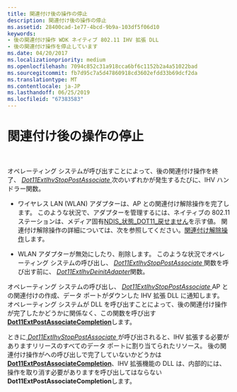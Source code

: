 ```yaml
---
title: 関連付け後の操作の停止
description: 関連付け後の操作の停止
ms.assetid: 28400cad-1e77-4bcd-9b9a-103df5f06d10
keywords:
- 後の関連付け操作 WDK ネイティブ 802.11 IHV 拡張 DLL
- 後の関連付け操作を停止しています
ms.date: 04/20/2017
ms.localizationpriority: medium
ms.openlocfilehash: 7094c852c31a918cca6bf6c1152b2a4a51022bad
ms.sourcegitcommit: fb7d95c7a5d47860918cd3602efdd33b69dcf2da
ms.translationtype: MT
ms.contentlocale: ja-JP
ms.lasthandoff: 06/25/2019
ms.locfileid: "67383583"
---
```

# <a name="stopping-a-post-association-operation"></a>関連付け後の操作の停止




 

オペレーティング システムが呼び出すことによって、後の関連付け操作を終了、 [ *Dot11ExtIhvStopPostAssociate* ](https://docs.microsoft.com/windows-hardware/drivers/ddi/content/wlanihv/nc-wlanihv-dot11extihv_stop_post_associate)次のいずれかが発生するたびに、IHV ハンドラー関数。

-   ワイヤレス LAN (WLAN) アダプターは、AP との関連付け解除操作を完了します。 このような状況で、アダプターを管理するには、ネイティブの 802.11 ステーションは、メディア固有[NDIS\_状態\_DOT11\_戻せません](https://docs.microsoft.com/windows-hardware/drivers/network/ndis-status-dot11-disassociation)を示す値。 関連付け解除操作の詳細については、次を参照してください。[関連付け解除操作](disassociation-operations.md)します。

-   WLAN アダプターが無効にしたり、削除します。 このような状況でオペレーティング システムの呼び出し、 [ *Dot11ExtIhvStopPostAssociate* ](https://docs.microsoft.com/windows-hardware/drivers/ddi/content/wlanihv/nc-wlanihv-dot11extihv_stop_post_associate)関数を呼び出す前に、 [ *Dot11ExtIhvDeinitAdapter*](https://docs.microsoft.com/windows-hardware/drivers/ddi/content/wlanihv/nc-wlanihv-dot11extihv_deinit_adapter)関数。

オペレーティング システムの呼び出し、 [ *Dot11ExtIhvStopPostAssociate* ](https://docs.microsoft.com/windows-hardware/drivers/ddi/content/wlanihv/nc-wlanihv-dot11extihv_stop_post_associate) AP との関連付けの作成、データ ポートがダウンした IHV 拡張 DLL に通知します。 オペレーティング システムが DLL を呼び出すことによって、後の関連付け操作が完了したかどうかに関係なく、この関数を呼び出す[ **Dot11ExtPostAssociateCompletion**](https://docs.microsoft.com/windows-hardware/drivers/ddi/content/wlanihv/nc-wlanihv-dot11ext_post_associate_completion)します。

ときに[ *Dot11ExtIhvStopPostAssociate* ](https://docs.microsoft.com/windows-hardware/drivers/ddi/content/wlanihv/nc-wlanihv-dot11extihv_stop_post_associate)が呼び出されると、IHV 拡張する必要がありますリリースのすべてのデータ ポートに割り当てられたリソース。 後の関連付け操作がへの呼び出しで完了していないかどうかは[ **Dot11ExtPostAssociateCompletion**](https://docs.microsoft.com/windows-hardware/drivers/ddi/content/wlanihv/nc-wlanihv-dot11ext_post_associate_completion)、IHV 拡張機能の DLL は、内部的には、操作を取り消す必要がありますを呼び出してはならない**Dot11ExtPostAssociateCompletion**します。

 

 





